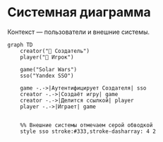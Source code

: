 # Системная диаграмма

Контекст — пользователи и внешние системы.

```mermaid
graph TD
    creator("👤 Создатель")
    player("👤 Игрок")
    
    game("Solar Wars")
    sso("Yandex SSO")

    game -.->|Аутентифицирует Создателя| sso
    creator -.->|Создаёт игру| game
    creator -.->|Делится ссылкой| player
    player -.->|Играет| game


    %% Внешние системы отмечаем серой обводкой
    style sso stroke:#333,stroke-dasharray: 4 2
```